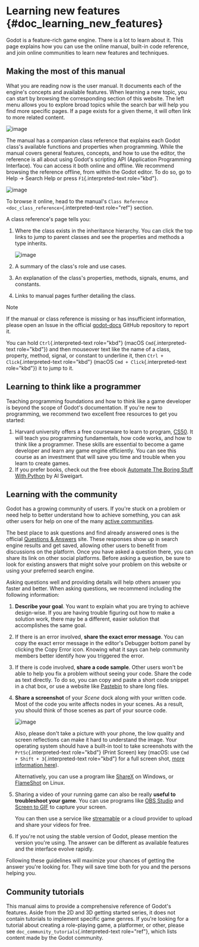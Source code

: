 # Learning new features {#doc_learning_new_features}

Godot is a feature-rich game engine. There is a lot to learn about it.
This page explains how you can use the online manual, built-in code
reference, and join online communities to learn new features and
techniques.

## Making the most of this manual

What you are reading now is the user manual. It documents each of the
engine\'s concepts and available features. When learning a new topic,
you can start by browsing the corresponding section of this website. The
left menu allows you to explore broad topics while the search bar will
help you find more specific pages. If a page exists for a given theme,
it will often link to more related content.

![image](img/manual_search.png)

The manual has a companion class reference that explains each Godot
class\'s available functions and properties when programming. While the
manual covers general features, concepts, and how to use the editor, the
reference is all about using Godot\'s scripting API (Application
Programming Interface). You can access it both online and offline. We
recommend browsing the reference offline, from within the Godot editor.
To do so, go to Help -\> Search Help or press `F1`{.interpreted-text
role="kbd"}.

![image](img/manual_class_reference_search.webp)

To browse it online, head to the manual\'s
`Class Reference <doc_class_reference>`{.interpreted-text role="ref"}
section.

A class reference\'s page tells you:

1.  Where the class exists in the inheritance hierarchy. You can click
    the top links to jump to parent classes and see the properties and
    methods a type inherits.

    ![image](img/manual_class_reference_inheritance.webp)

2.  A summary of the class\'s role and use cases.

3.  An explanation of the class\'s properties, methods, signals, enums,
    and constants.

4.  Links to manual pages further detailing the class.

> [!NOTE]
> If the manual or class reference is missing or has insufficient
> information, please open an Issue in the official
> [godot-docs](https://github.com/godotengine/godot-docs/issues) GitHub
> repository to report it.

You can hold `Ctrl`{.interpreted-text role="kbd"} (macOS
`Cmd`{.interpreted-text role="kbd"}) and then mouseover text like the
name of a class, property, method, signal, or constant to underline it,
then `Ctrl + Click`{.interpreted-text role="kbd"} (macOS
`Cmd + Click`{.interpreted-text role="kbd"}) it to jump to it.

## Learning to think like a programmer

Teaching programming foundations and how to think like a game developer
is beyond the scope of Godot\'s documentation. If you\'re new to
programming, we recommend two excellent free resources to get you
started:

1.  Harvard university offers a free courseware to learn to program,
    [CS50](https://cs50.harvard.edu/x/). It will teach you programming
    fundamentals, how code works, and how to think like a programmer.
    These skills are essential to become a game developer and learn any
    game engine efficiently. You can see this course as an investment
    that will save you time and trouble when you learn to create games.
2.  If you prefer books, check out the free ebook [Automate The Boring
    Stuff With Python](https://automatetheboringstuff.com/) by Al
    Sweigart.

## Learning with the community

Godot has a growing community of users. If you\'re stuck on a problem or
need help to better understand how to achieve something, you can ask
other users for help on one of the many [active
communities](https://godotengine.org/community).

The best place to ask questions and find already answered ones is the
official [Questions & Answers](https://ask.godotengine.org/) site. These
responses show up in search engine results and get saved, allowing other
users to benefit from discussions on the platform. Once you have asked a
question there, you can share its link on other social platforms. Before
asking a question, be sure to look for existing answers that might solve
your problem on this website or using your preferred search engine.

Asking questions well and providing details will help others answer you
faster and better. When asking questions, we recommend including the
following information:

1.  **Describe your goal**. You want to explain what you are trying to
    achieve design-wise. If you are having trouble figuring out how to
    make a solution work, there may be a different, easier solution that
    accomplishes the same goal.

2.  If there is an error involved, **share the exact error message**.
    You can copy the exact error message in the editor\'s Debugger
    bottom panel by clicking the Copy Error icon. Knowing what it says
    can help community members better identify how you triggered the
    error.

3.  If there is code involved, **share a code sample**. Other users
    won\'t be able to help you fix a problem without seeing your code.
    Share the code as text directly. To do so, you can copy and paste a
    short code snippet in a chat box, or use a website like
    [Pastebin](https://pastebin.com/) to share long files.

4.  **Share a screenshot** of your *Scene* dock along with your written
    code. Most of the code you write affects nodes in your scenes. As a
    result, you should think of those scenes as part of your source
    code.

    ![image](img/key_concepts_scene_tree.webp)

    Also, please don\'t take a picture with your phone, the low quality
    and screen reflections can make it hard to understand the image.
    Your operating system should have a built-in tool to take
    screenshots with the `PrtSc`{.interpreted-text role="kbd"} (Print
    Screen) key (macOS: use `Cmd + Shift + 3`{.interpreted-text
    role="kbd"} for a full screen shot, [more information
    here](https://support.apple.com/guide/mac-help/take-a-screenshot-mh26782/mac)).

    Alternatively, you can use a program like
    [ShareX](https://getsharex.com/) on Windows, or
    [FlameShot](https://flameshot.org/) on Linux.

5.  Sharing a video of your running game can also be really **useful to
    troubleshoot your game**. You can use programs like [OBS
    Studio](https://obsproject.com/) and [Screen to
    GIF](https://www.screentogif.com/) to capture your screen.

    You can then use a service like
    [streamable](https://streamable.com/) or a cloud provider to upload
    and share your videos for free.

6.  If you\'re not using the stable version of Godot, please mention the
    version you\'re using. The answer can be different as available
    features and the interface evolve rapidly.

Following these guidelines will maximize your chances of getting the
answer you\'re looking for. They will save time both for you and the
persons helping you.

## Community tutorials

This manual aims to provide a comprehensive reference of Godot\'s
features. Aside from the 2D and 3D getting started series, it does not
contain tutorials to implement specific game genres. If you\'re looking
for a tutorial about creating a role-playing game, a platformer, or
other, please see `doc_community_tutorials`{.interpreted-text
role="ref"}, which lists content made by the Godot community.
